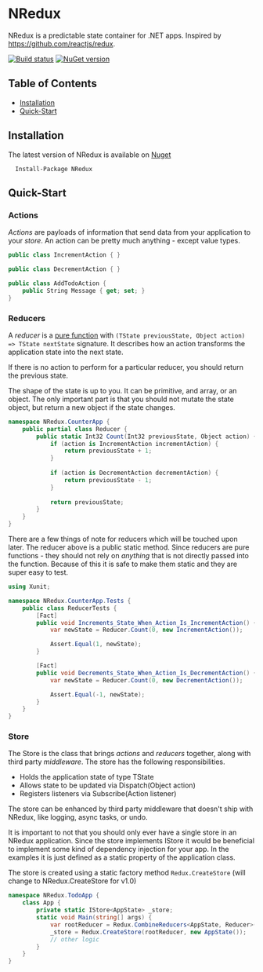 # NRedux

NRedux is a predictable state container for .NET apps.  Inspired by https://github.com/reactjs/redux.

[![Build status](https://ci.appveyor.com/api/projects/status/04vk5lxghc02dcxn?svg=true)](https://ci.appveyor.com/project/lilasquared/nredux)
[![NuGet version](https://badge.fury.io/nu/NRedux.svg)](https://badge.fury.io/nu/NRedux)

## Table of Contents
 - [Installation](#installation)
 - [Quick-Start](#quick-start)
 
## Installation

The latest version of NRedux is available on [Nuget](https://www.nuget.org/packages/NRedux)
```
  Install-Package NRedux
```

## Quick-Start

### Actions
*Actions* are payloads of information that send data from your application to your *store*.  An action can be pretty much anything - except value types.
```csharp
public class IncrementAction { }

public class DecrementAction { }

public class AddTodoAction {
    public String Message { get; set; }
}
```

### Reducers
A *reducer* is a [pure function](https://en.wikipedia.org/wiki/Pure_function) with `(TState previousState, Object action) => TState nextState` signature.
It describes how an action transforms the application state into the next state.

If there is no action to perform for a particular reducer, you should return the previous state.

The shape of the state is up to you.  It can be primitive, and array, or an object.
The only important part is that you should not mutate the state object, but return a new object if the state changes.

```csharp
namespace NRedux.CounterApp {
    public partial class Reducer {
        public static Int32 Count(Int32 previousState, Object action) {
            if (action is IncrementAction incrementAction) {
                return previousState + 1;
            }
            
            if (action is DecrementAction decrementAction) {
                return previousState - 1;
            }
            
            return previousState;
        }
    }
}
```

There are a few things of note for reducers which will be touched upon later.  The reducer above is a public static method.  Since reducers are pure functions - they should not rely on *anything* that is not directly passed into the function.  Because of this it is safe to make them static and they are super easy to test.

```csharp
using Xunit;

namespace NRedux.CounterApp.Tests {
    public class ReducerTests {
        [Fact]
        public void Increments_State_When_Action_Is_IncrementAction() {
            var newState = Reducer.Count(0, new IncrementAction());

            Assert.Equal(1, newState);
        }

        [Fact]
        public void Decrements_State_When_Action_Is_DecrementAction() {
            var newState = Reducer.Count(0, new DecrementAction());

            Assert.Equal(-1, newState);
        }
    }
}
```

### Store

The Store is the class that brings *actions* and *reducers* together, along with third party *middleware*.  The store has the following responsibilities.

* Holds the application state of type TState
* Allows state to be updated via Dispatch(Object action)
* Registers listeners via Subscribe(Action listener)

The store can be enhanced by third party middleware that doesn't ship with NRedux, like logging, async tasks, or undo.

It is important to not that you should only ever have a single store in an NRedux application.  Since the store implements IStore<TState> it would be beneficial to implement some kind of dependency injection for your app.  In the examples it is just defined as a static property of the application class.

The store is created using a static factory method `Redux.CreateStore` (will change to NRedux.CreateStore for v1.0)

```csharp
namespace NRedux.TodoApp {
    class App {
        private static IStore<AppState> _store;
        static void Main(string[] args) {
            var rootReducer = Redux.CombineReducers<AppState, Reducer>();
            _store = Redux.CreateStore(rootReducer, new AppState());
            // other logic
        }
    }
}
```
